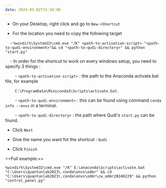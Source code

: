 ```yaml
---
date: 2024-03-02T15:58:00
---
```

- On your Desktop, right click and go to ``New->Shortcut``

- For the location you need to copy the following target

    - ` %windir%\System32\cmd.exe "/K" <path-to-activation-script> "<path-to-qudi-environment>"&& cd "<path-to-qudi-directory>" && python "start.py" `

    - In order for the shortcut to work on every windows setup, you need to specify 3 things :

        - `<path-to-activation-script>` : the path to the Anaconda activate.bat file, for example

        `C:\ProgramData\Miniconda3\Scripts\activate.bat`.

        - `<path-to-qudi-environment>` : this can be found using command `conda info --envs` in a terminal.

        - `<path-to-qudi-directory>` : the path where Qudi's `start.py` can be found.  

- Click ``Next``

- Give the name you want fot the shortcut : ``Qudi``

- Click ``Finish``

==Full example:==
```
%windir%\System32\cmd.exe "/K" E:\anaconda\Scripts\activate.bat "C:\Users\quantunlab2023\.conda\envs\odmr" && cd "C:\Users\quantunlab2023\.conda\envs\odmr\cw_odmr20240229" && python "control_panel.py"
```